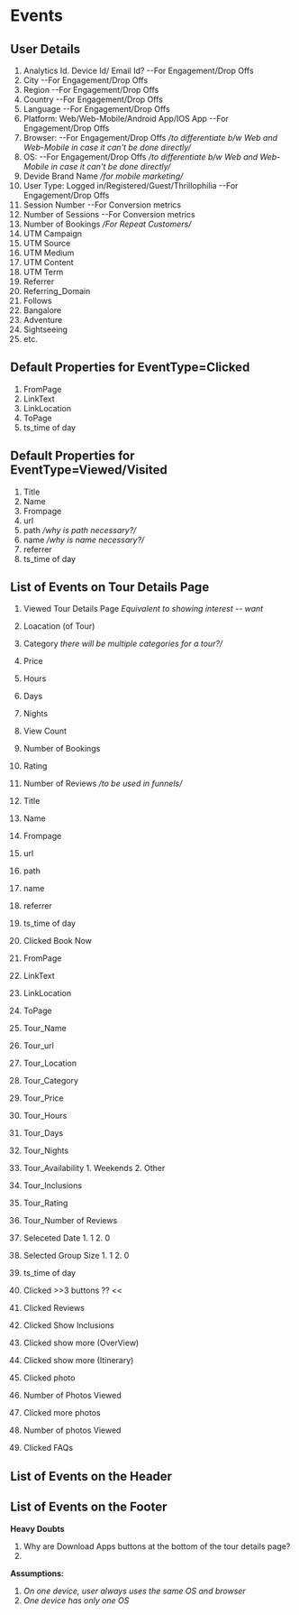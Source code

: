 # Events
## User Details
1. Analytics Id. Device Id/ Email Id? --For Engagement/Drop Offs
2. City --For Engagement/Drop Offs
3. Region --For Engagement/Drop Offs
4. Country --For Engagement/Drop Offs
5. Language --For Engagement/Drop Offs
6. Platform: Web/Web-Mobile/Android App/IOS App --For Engagement/Drop Offs
7. Browser: --For Engagement/Drop Offs */to differentiate b/w Web and Web-Mobile in case it can't be done directly/*
8. OS: --For Engagement/Drop Offs */to differentiate b/w Web and Web-Mobile in case it can't be done directly/*
9. Devide Brand Name */for mobile marketing/*
10. User Type: Logged in/Registered/Guest/Thrillophilia --For Engagement/Drop Offs
11. Session Number --For Conversion metrics
12. Number of Sessions --For Conversion metrics
13. Number of Bookings */For Repeat Customers/*
14. UTM Campaign
15. UTM Source
16. UTM Medium
17. UTM Content
18. UTM Term
19. Referrer
20. Referring_Domain
21. Follows
  1. Bangalore
  2. Adventure
  3. Sightseeing
  4. etc.

## Default Properties for EventType=Clicked
1. FromPage
2. LinkText
3. LinkLocation
4. ToPage
5. ts_time of day

## Default Properties for EventType=Viewed/Visited
1. Title
2. Name
3. Frompage
4. url
5. path */why is path necessary?/*
6. name */why is name necessary?/*
7. referrer
8. ts_time of day

## List of Events on **Tour Details Page**
1. Viewed Tour Details Page *Equivalent to showing interest -- want*
  1. Loacation (of Tour)
  2. Category *there will be multiple categories for a tour?/*
  3. Price
  4. Hours
  5. Days
  6. Nights
  7. View Count
  8. Number of Bookings
  9. Rating
  10. Number of Reviews */to be used in funnels/*
  11. Title
  12. Name
  13. Frompage
  14. url
  15. path 
  16. name
  17. referrer
  18. ts_time of day
  
2. Clicked Book Now
  1. FromPage
  2. LinkText
  3. LinkLocation
  4. ToPage
  5. Tour_Name
  6. Tour_url
  7. Tour_Location
  8. Tour_Category
  9. Tour_Price
  10. Tour_Hours
  11. Tour_Days
  12. Tour_Nights
  13. Tour_Availability
    1. Weekends
    2. Other
  14. Tour_Inclusions
  15. Tour_Rating
  16. Tour_Number of Reviews
  17. Seleceted Date
    1. 1
    2. 0
  18. Selected Group Size
    1. 1
    2. 0
  19. ts_time of day
  
3. Clicked >>3 buttons ?? <<
4. Clicked Reviews
5. Clicked Show Inclusions
6. Clicked show more (OverView)
7. Clicked show more (Itinerary)
8. Clicked photo
  1. Number of Photos Viewed
9. Clicked more photos
  1. Number of photos Viewed
10. Clicked FAQs

## List of Events on the Header

## List of Events on the Footer


**Heavy Doubts**
1. Why are Download Apps buttons at the bottom of the tour details page?
2. 
**Assumptions:**
1. *On one device, user always uses the same OS and browser*
2. *One device has only one OS*
